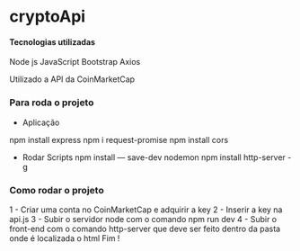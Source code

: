 # cryptoApi

#### Tecnologias utilizadas
Node js
JavaScript
Bootstrap
Axios

Utilizado a API da CoinMarketCap

### Para roda o projeto
- Aplicação

npm install express
npm i request-promise
npm install cors

- Rodar Scripts
npm install — save-dev nodemon
npm install http-server -g

### Como rodar o projeto

1 - Criar uma conta no CoinMarketCap e adquirir a key
2 - Inserir a key na api.js
3 - Subir o servidor node com o comando npm run dev
4 - Subir o front-end com o comando http-server que deve
    ser feito dentro da pasta onde é localizada o html
Fim !

